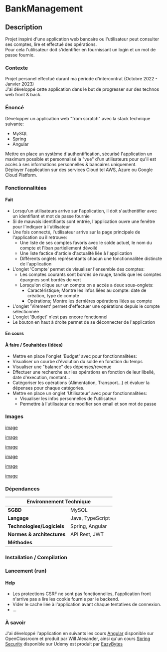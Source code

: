 # BankManagement

## Description

Projet inspiré d'une application web bancaire ou l'utilisateur peut consulter ses comptes, lire et effectué des opérations.  
Pour cela l'utilisateur doit s'identifier en fournissant un login et un mot de passe fournie.  

### Contexte

Projet personel effectué durant ma période d'intercontrat (Octobre 2022 - Janvier 2023)  
J'ai développé cette application dans le but de progresser sur des technos web front & back.  

### Énoncé

Développer un application web "from scratch" avec la stack technique suivante:
- MySQL
- Spring 
- Angular

Mettre en place un système d'authentification, sécurisé l'application un maximum possible et personnalisé la "vue" d'un utilisateurs pour qu'il est
accès à ses informations personnelles & bancaires uniquement.  
Déployer l'application sur des services Cloud tel AWS, Azure ou Google Cloud Platform.

### Fonctionnalitées

#### Fait

* Lorsqu'un utilisateurs arrive sur l'application, il doit s'authentifier avec un identifiant et mot de passe fournie
* Si de mauvais identifiants sont entrée, l'application ouvre une fenêtre pour l'indiquer à l'utilisateur
* Une fois connecté, l'utilisateur arrive sur la page principale de l'application ou il retrouve:
  * Une liste de ses comptes favoris avec le solde actuel, le nom du compte et l'iban partiellement dévoilé
  * Une liste factice d'article d'actualité liée à l'application
  * Différents onglets représentants chacun une fonctionnalitée distincte de l'application
* L'onglet 'Compte' permet de visualiser l'ensemble des comptes:
  * Les comptes courants sont bordés de rouge, tandis que les comptes épargnes sont bordés de vert
  * Lorsqu'on clique sur un compte on a accès a deux sous-onglets:
    * Caractéristique; Montre les infos liées au compte: date de création, type de compte
    * Opérations; Montre les dernières opérations liées au compte
* L'onglet 'Virement' permet d'effectuer une opérations depuis le compte sélectionnée
* L'onglet 'Budget' n'est pas encore fonctionnel
* Le bouton en haut à droite permet de se déconnecter de l'application

#### En cours

#### À faire / Souhaitées (Idées)

* Mettre en place l'onglet 'Budget' avec pour fonctionnalitées:
 * Visualiser un courbe d'évolution du solde en fonction du temps
 * Visualiser une "balance" des dépenses/revenue
 * Effectuer une recherche sur les opérations en fonction de leur libellé, date d'execution, montant...
 * Catégoriser les opérations (Alimentation, Transport...) et évaluer la dépenses pour chaque catégories.
* Mettre en place un onglet 'Utilisateur' avec pour fonctionnalitées:
  * Visualiser les infos personnelles de l'utilisateur
  * Permettre à l'utilisateur de modifier son email et son mot de passe

### Images

[image](screenshots/authentication_page.png "Authentication page")

[image](screenshots/home_page.png "Homepage")

[image](screenshots/account_list_page.png "List of accounts")

[image](screenshots/account_transaction_page.png "Transaction on the account")

[image](screenshots/account_detail_page.png "Details about the given account")

[image](screenshots/transfer_page.png "Making a transaction")

### Dépendances

<table>
  <thead>
    <tr><th colspan="2">Environnement Technique</th></tr>
  </thead>
  <tbody>
    <tr><td><b>SGBD</b></td><td>MySQL</td></tr>
    <tr><td><b>Langage</b></td><td>Java, TypeScript</td></tr>
    <tr><td><b>Technologies/Logiciels</b></td><td>Spring, Angular</td></tr>
    <tr><td><b>Normes & architectures</b></td><td>API Rest, JWT</td></tr>
	<tr><td><b>Méthodes</b></td><td></td></tr>
  </tbody>
</table>

### Installation / Compilation

### Lancement (run)

#### Help

- Les protections CSRF ne sont pas fonctionnelles, l'application front n'arrive pas a lire les cookie fournie par le backend.
- Vider le cache liée à l'application avant chaque tentatives de connexion.
- ...

### À savoir

J'ai développé l'application en suivants les cours [Angular](https://openclassrooms.com/fr/courses/7471261-debutez-avec-angular) disponible sur OpenClassroom et produit par Will Alexander, ainsi qu'un cours [Spring Security](https://www.udemy.com/course/spring-security-zero-to-master/) disponible sur Udemy est produit par [EazyBytes](https://eazybytes.com/)  
